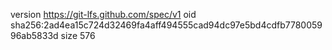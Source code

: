 version https://git-lfs.github.com/spec/v1
oid sha256:2ad4ea15c724d32469fa4aff494555cad94dc97e5bd4cdfb778005996ab5833d
size 576
